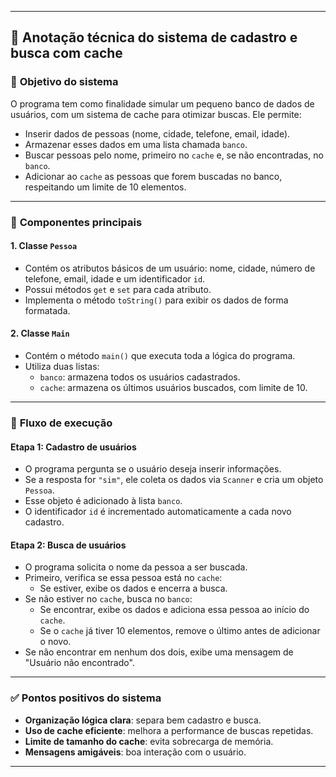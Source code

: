 
---

## 🧾 **Anotação técnica do sistema de cadastro e busca com cache**

### 🎯 **Objetivo do sistema**
O programa tem como finalidade simular um pequeno banco de dados de usuários, com um sistema de cache para otimizar buscas. Ele permite:
- Inserir dados de pessoas (nome, cidade, telefone, email, idade).
- Armazenar esses dados em uma lista chamada `banco`.
- Buscar pessoas pelo nome, primeiro no `cache` e, se não encontradas, no `banco`.
- Adicionar ao `cache` as pessoas que forem buscadas no banco, respeitando um limite de 10 elementos.

---

### 🧩 **Componentes principais**

#### 1. **Classe `Pessoa`**
- Contém os atributos básicos de um usuário: nome, cidade, número de telefone, email, idade e um identificador `id`.
- Possui métodos `get` e `set` para cada atributo.
- Implementa o método `toString()` para exibir os dados de forma formatada.

#### 2. **Classe `Main`**
- Contém o método `main()` que executa toda a lógica do programa.
- Utiliza duas listas:
  - `banco`: armazena todos os usuários cadastrados.
  - `cache`: armazena os últimos usuários buscados, com limite de 10.

---

### 🔄 **Fluxo de execução**

#### **Etapa 1: Cadastro de usuários**
- O programa pergunta se o usuário deseja inserir informações.
- Se a resposta for `"sim"`, ele coleta os dados via `Scanner` e cria um objeto `Pessoa`.
- Esse objeto é adicionado à lista `banco`.
- O identificador `id` é incrementado automaticamente a cada novo cadastro.

#### **Etapa 2: Busca de usuários**
- O programa solicita o nome da pessoa a ser buscada.
- Primeiro, verifica se essa pessoa está no `cache`:
  - Se estiver, exibe os dados e encerra a busca.
- Se não estiver no `cache`, busca no `banco`:
  - Se encontrar, exibe os dados e adiciona essa pessoa ao início do `cache`.
  - Se o `cache` já tiver 10 elementos, remove o último antes de adicionar o novo.
- Se não encontrar em nenhum dos dois, exibe uma mensagem de "Usuário não encontrado".

---

### ✅ **Pontos positivos do sistema**

- **Organização lógica clara**: separa bem cadastro e busca.
- **Uso de cache eficiente**: melhora a performance de buscas repetidas.
- **Limite de tamanho do cache**: evita sobrecarga de memória.
- **Mensagens amigáveis**: boa interação com o usuário.

---

